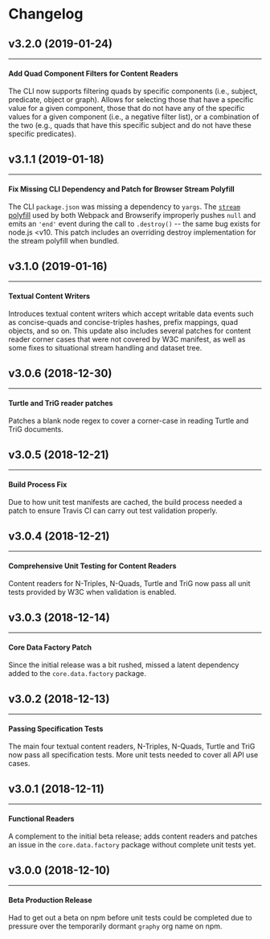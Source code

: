 # Changelog

## v3.2.0 (2019-01-24)
------------------------

#### Add Quad Component Filters for Content Readers

  The CLI now supports filtering quads by specific components (i.e., subject, predicate, object or graph). Allows for selecting those that have a specific value for a given component, those that do not have any of the specific values for a given component (i.e., a negative filter list), or a combination of the two (e.g., quads that have this specific subject and do not have these specific predicates).


## v3.1.1 (2019-01-18)
------------------------

#### Fix Missing CLI Dependency and Patch for Browser Stream Polyfill

  The CLI `package.json` was missing a dependency to `yargs`. The [`stream` polyfill](https://github.com/browserify/stream-browserify) used by both Webpack and Browserify improperly pushes `null` and emits an `'end'` event during the call to `.destroy()` -- the same bug exists for node.js <v10. This patch includes an overriding destroy implementation for the stream polyfill when bundled.


## v3.1.0 (2019-01-16)
------------------------

#### Textual Content Writers

  Introduces textual content writers which accept writable data events such as concise-quads and concise-triples hashes, prefix mappings, quad objects, and so on. This update also includes several patches for content reader corner cases that were not covered by W3C manifest, as well as some fixes to situational stream handling and dataset tree.


## v3.0.6 (2018-12-30)
------------------------

#### Turtle and TriG reader patches

  Patches a blank node regex to cover a corner-case in reading Turtle and TriG documents.


## v3.0.5 (2018-12-21)
------------------------

#### Build Process Fix

  Due to how unit test manifests are cached, the build process needed a patch to ensure Travis CI can carry out test validation properly.


## v3.0.4 (2018-12-21)
------------------------

#### Comprehensive Unit Testing for Content Readers

  Content readers for N-Triples, N-Quads, Turtle and TriG now pass all unit tests provided by W3C when validation is enabled.


## v3.0.3 (2018-12-14)
------------------------

#### Core Data Factory Patch

  Since the initial release was a bit rushed, missed a latent dependency added to the `core.data.factory` package.


## v3.0.2 (2018-12-13)
------------------------

#### Passing Specification Tests

  The main four textual content readers, N-Triples, N-Quads, Turtle and TriG now pass all specification tests. More unit tests needed to cover all API use cases.


## v3.0.1 (2018-12-11)
------------------------

#### Functional Readers

  A complement to the initial beta release; adds content readers and patches an issue in the `core.data.factory` package without complete unit tests yet.


## v3.0.0 (2018-12-10)
------------------------

#### Beta Production Release

  Had to get out a beta on npm before unit tests could be completed due to pressure over the temporarily dormant `graphy` org name on npm.
